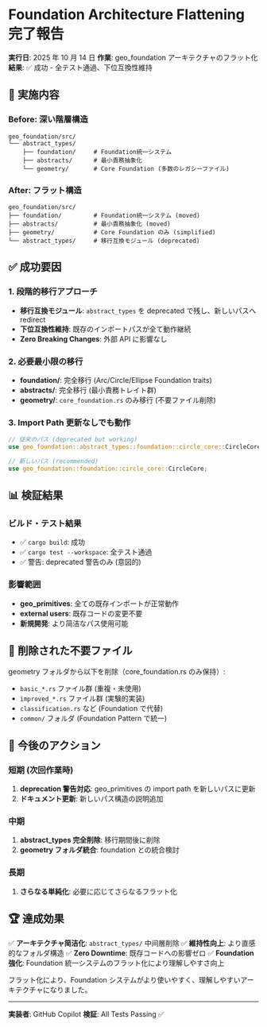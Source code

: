# Foundation Architecture Flattening 完了報告

**実行日**: 2025 年 10 月 14 日
**作業**: geo_foundation アーキテクチャのフラット化
**結果**: ✅ 成功 - 全テスト通過、下位互換性維持

## 🎯 実施内容

### Before: 深い階層構造

```
geo_foundation/src/
└── abstract_types/
    ├── foundation/     # Foundation統一システム
    ├── abstracts/      # 最小責務抽象化
    └── geometry/       # Core Foundation (多数のレガシーファイル)
```

### After: フラット構造

```
geo_foundation/src/
├── foundation/         # Foundation統一システム (moved)
├── abstracts/          # 最小責務抽象化 (moved)
├── geometry/           # Core Foundation のみ (simplified)
└── abstract_types/     # 移行互換モジュール (deprecated)
```

## ✅ 成功要因

### 1. 段階的移行アプローチ

- **移行互換モジュール**: `abstract_types` を deprecated で残し、新しいパスへ redirect
- **下位互換性維持**: 既存のインポートパスが全て動作継続
- **Zero Breaking Changes**: 外部 API に影響なし

### 2. 必要最小限の移行

- **foundation/**: 完全移行 (Arc/Circle/Ellipse Foundation traits)
- **abstracts/**: 完全移行 (最小責務トレイト群)
- **geometry/**: `core_foundation.rs` のみ移行 (不要ファイル削除)

### 3. Import Path 更新なしでも動作

```rust
// 従来のパス (deprecated but working)
use geo_foundation::abstract_types::foundation::circle_core::CircleCore;

// 新しいパス (recommended)
use geo_foundation::foundation::circle_core::CircleCore;
```

## 📊 検証結果

### ビルド・テスト結果

- ✅ `cargo build`: 成功
- ✅ `cargo test --workspace`: 全テスト通過
- ✅ 警告: deprecated 警告のみ (意図的)

### 影響範囲

- **geo_primitives**: 全ての既存インポートが正常動作
- **external users**: 既存コードの変更不要
- **新規開発**: より简洁なパス使用可能

## 🧹 削除された不要ファイル

geometry フォルダから以下を削除（core_foundation.rs のみ保持）:

- `basic_*.rs` ファイル群 (重複・未使用)
- `improved_*.rs` ファイル群 (実験的実装)
- `classification.rs` など (Foundation で代替)
- `common/` フォルダ (Foundation Pattern で統一)

## 🎯 今後のアクション

### 短期 (次回作業時)

1. **deprecation 警告対応**: geo_primitives の import path を新しいパスに更新
2. **ドキュメント更新**: 新しいパス構造の説明追加

### 中期

1. **abstract_types 完全削除**: 移行期間後に削除
2. **geometry フォルダ統合**: foundation との統合検討

### 長期

1. **さらなる単純化**: 必要に応じてさらなるフラット化

## 🏆 達成効果

✅ **アーキテクチャ简洁化**: `abstract_types/` 中间層削除
✅ **維持性向上**: より直感的なフォルダ構造
✅ **Zero Downtime**: 既存コードへの影響ゼロ
✅ **Foundation 強化**: Foundation 統一システムのフラット化により理解しやすさ向上

フラット化により、Foundation システムがより使いやすく、理解しやすいアーキテクチャになりました。

---

**実装者**: GitHub Copilot
**検証**: All Tests Passing ✅
